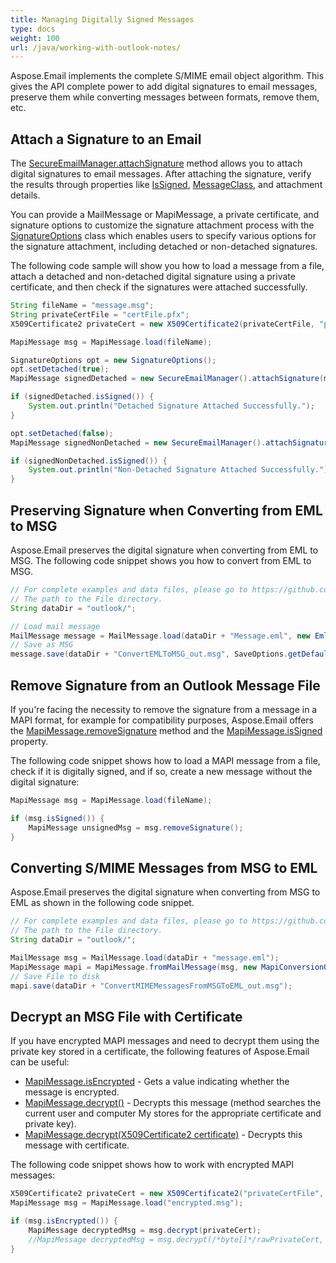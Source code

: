 ```yaml
---
title: Managing Digitally Signed Messages
type: docs
weight: 100
url: /java/working-with-outlook-notes/
---
```


Aspose.Email implements the complete S/MIME email object algorithm. This gives the API complete power to add digital signatures to email messages, preserve them while converting messages between formats, remove them, etc.

## **Attach a Signature to an Email**

The [SecureEmailManager.attachSignature](https://reference.aspose.com/email/java/com.aspose.email/secureemailmanager/#attachSignature-com.aspose.email.MapiMessage-com.aspose.ms.System.Security.Cryptography.X509Certificates.X509Certificate2-com.aspose.email.SignatureOptions-) method allows you to attach digital signatures to email messages. After attaching the signature, verify the results through properties like [IsSigned](https://reference.aspose.com/email/java/com.aspose.email/mapimessage/#isSigned--), [MessageClass](https://reference.aspose.com/email/java/com.aspose.email/knownpropertylist/#MESSAGE-CLASS), and attachment details.

You can provide a MailMessage or MapiMessage, a private certificate, and signature options to customize the signature attachment process with the [SignatureOptions](https://reference.aspose.com/email/java/com.aspose.email/signatureoptions/) class which enables users to specify various options for the signature attachment, including detached or non-detached signatures.

The following code sample will show you how to load a message from a file, attach a detached and non-detached digital signature using a private certificate, and then check if the signatures were attached successfully.

```java
String fileName = "message.msg";
String privateCertFile = "certFile.pfx";
X509Certificate2 privateCert = new X509Certificate2(privateCertFile, "password");

MapiMessage msg = MapiMessage.load(fileName);

SignatureOptions opt = new SignatureOptions();
opt.setDetached(true);
MapiMessage signedDetached = new SecureEmailManager().attachSignature(msg, privateCert, opt);

if (signedDetached.isSigned()) {
    System.out.println("Detached Signature Attached Successfully.");
}

opt.setDetached(false);
MapiMessage signedNonDetached = new SecureEmailManager().attachSignature(msg, privateCert, opt);

if (signedNonDetached.isSigned()) {
    System.out.println("Non-Detached Signature Attached Successfully.");
}
```

## **Preserving Signature when Converting from EML to MSG**

Aspose.Email preserves the digital signature when converting from EML to MSG. The following code snippet shows you how to convert from EML to MSG.

~~~Java
// For complete examples and data files, please go to https://github.com/aspose-email/Aspose.Email-for-Java
// The path to the File directory.
String dataDir = "outlook/";

// Load mail message
MailMessage message = MailMessage.load(dataDir + "Message.eml", new EmlLoadOptions());
// Save as MSG
message.save(dataDir + "ConvertEMLToMSG_out.msg", SaveOptions.getDefaultMsgUnicode());
~~~
## **Remove Signature from an Outlook Message File**

If you're facing the necessity to remove the signature from a message in a MAPI format, for example for compatibility purposes, Aspose.Email offers the [MapiMessage.removeSignature](https://reference.aspose.com/email/java/com.aspose.email/mapimessage/#removeSignature--) method and the [MapiMessage.isSigned](https://reference.aspose.com/email/java/com.aspose.email/mapimessage/#isSigned--) property. 

The following code snippet shows how to load a MAPI message from a file, check if it is digitally signed, and if so, create a new message without the digital signature: 

```java
MapiMessage msg = MapiMessage.load(fileName);

if (msg.isSigned()) {
    MapiMessage unsignedMsg = msg.removeSignature();
}
```
## **Converting S/MIME Messages from MSG to EML**

Aspose.Email preserves the digital signature when converting from MSG to EML as shown in the following code snippet.

~~~Java
// For complete examples and data files, please go to https://github.com/aspose-email/Aspose.Email-for-Java
// The path to the File directory.
String dataDir = "outlook/";

MailMessage msg = MailMessage.load(dataDir + "message.eml");
MapiMessage mapi = MapiMessage.fromMailMessage(msg, new MapiConversionOptions(OutlookMessageFormat.Unicode));
// Save File to disk
mapi.save(dataDir + "ConvertMIMEMessagesFromMSGToEML_out.msg");
~~~

## **Decrypt an MSG File with Certificate**

If you have encrypted MAPI messages and need to decrypt them using the private key stored in a certificate, the following features of Aspose.Email can be useful:

- [MapiMessage.isEncrypted](https://reference.aspose.com/email/java/com.aspose.email/mapimessage/#isEncrypted--) - Gets a value indicating whether the message is encrypted.
- [MapiMessage.decrypt()](https://reference.aspose.com/email/java/com.aspose.email/mapimessage/#decrypt--) - Decrypts this message (method searches the current user and computer My stores for the appropriate certificate and private key).
- [MapiMessage.decrypt(X509Certificate2 certificate)](https://reference.aspose.com/email/java/com.aspose.email/mapimessage/#decrypt-com.aspose.ms.System.Security.Cryptography.X509Certificates.X509Certificate2-) - Decrypts this message with certificate.

The following code snippet shows how to work with encrypted MAPI messages:

```java
X509Certificate2 privateCert = new X509Certificate2("privateCertFile", "password");
MapiMessage msg = MapiMessage.load("encrypted.msg");

if (msg.isEncrypted()) {
    MapiMessage decryptedMsg = msg.decrypt(privateCert);
    //MapiMessage decryptedMsg = msg.decrypt(/*byte[]*/rawPrivateCert, "password");
}
```
